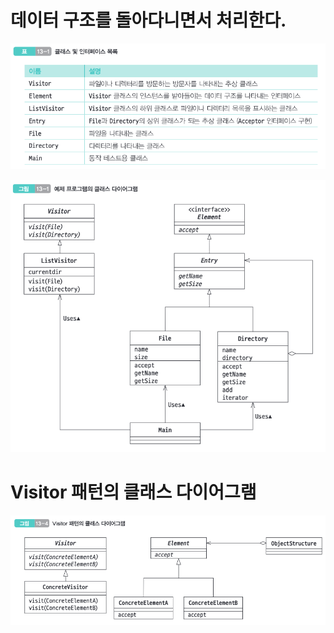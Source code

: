 # 데이터 구조를 돌아다니면서 처리한다.

![img.png](img.png)

![img_1.png](img_1.png)

# Visitor 패턴의 클래스 다이어그램

![img_2.png](img_2.png)
